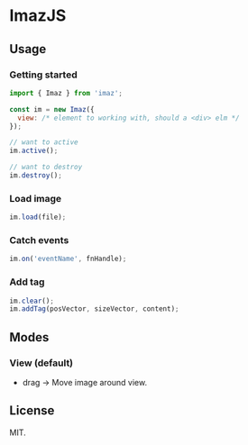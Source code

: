 # ImazJS

## Usage

### Getting started

```js
import { Imaz } from 'imaz';

const im = new Imaz({
  view: /* element to working with, should a <div> elm */
});

// want to active
im.active();

// want to destroy
im.destroy();
```

### Load image

```js
im.load(file);
```

### Catch events

```js
im.on('eventName', fnHandle);
```

### Add tag

```js
im.clear();
im.addTag(posVector, sizeVector, content);
```

## Modes

### View (default)

- drag -> Move image around view.

## License

MIT.
